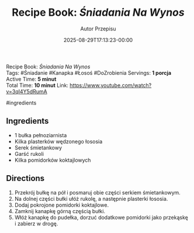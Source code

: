 ﻿---
draft: true
title: "Recipe Book: _Śniadania Na Wynos_"
author: "Autor Przepisu"
recipe_image: images/recipe-headers/default.avif
date: 2025-08-29T17:13:23-00:00
categories: ["sniadania"]
tags: ["draft"]
tagline: "Przepis do sformatowania"
servings: 4
prep_time: 15
cook: true
cook_time: 30
calories: 300
protein: 20
fat: 10
carbohydrate: 25
---
Recipe Book: _Śniadania Na Wynos_  
Tags: #Śniadanie #Kanapka #Łosoś  #DoZrobienia
Servings: **1 porcja**  
Active Time: **5 minut**  
Total Time: **10 minut**
Link: https://www.youtube.com/watch?v=3qI4Y5dRumA

#ingredients

## Ingredients

-  1 bułka pełnoziarnista
-  Kilka plasterków wędzonego łososia
-  Serek śmietankowy
-  Garść rukoli
-  Kilka pomidorków koktajlowych

## Directions

1. Przekrój bułkę na pół i posmaruj obie części serkiem śmietankowym.
2. Na dolnej części bułki ułóż rukolę, a następnie plasterki łososia.
3. Dodaj pokrojone pomidorki koktajlowe.
4. Zamknij kanapkę górną częścią bułki.
5. Włóż kanapkę do pudełka, dorzuć dodatkowe pomidorki jako przekąskę i zabierz w drogę.

